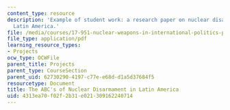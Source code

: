 ```yaml
---
content_type: resource
description: 'Example of student work: a research paper on nuclear disarmament in
  Latin America.'
file: /media/courses/17-951-nuclear-weapons-in-international-politics-past-present-and-future-spring-2009/4313ea70f02f2b31e021309162240714_MIT17_951S09_abcs.pdf
file_type: application/pdf
learning_resource_types:
- Projects
ocw_type: OCWFile
parent_title: Projects
parent_type: CourseSection
parent_uid: 62730290-4197-c77e-e68d-d1a5d37684f5
resourcetype: Document
title: The ABC's of Nuclear Disarmament in Latin America
uid: 4313ea70-f02f-2b31-e021-309162240714
---
```

